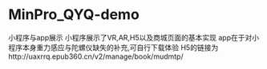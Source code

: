 # MinPro_QYQ-demo
 小程序与app展示
小程序展示了VR,AR,H5以及商城页面的基本实现
app在于对小程序本身重力感应与陀螺仪缺失的补充,可自行下载体验
 H5的链接为http://uaxrrq.epub360.cn/v2/manage/book/mudmtp/
